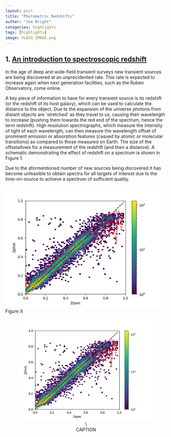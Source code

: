 ```yaml
---
layout: post
title: "Photometric Redshifts"
author: "Joe Bright"
categories: highlights
tags: [highlights]
image: VLASS_IMAGE.png
---
```


## 1. <ins>An introduction to spectroscopic redshift</ins>

In the age of deep and wide-field transient surveys new transient sources are being discovered at an unprecidented rate. This rate is expected to increase again when next generation facilities, such as the Ruben Observatory, come online.

A key piece of information to have for every transient source is its redshift (or the redshift of its host galaxy), which can be used to calculate the distance to the object. Due to the expansion of the universe photons from distant objects are 'stretched' as they travel to us, causing their wavelength to increase (pushing them towards the red end of the spectrum, hence the term redshift). High resolution spectrographs, which measure the intensity of light of each wavelength, can then measure the wavelength offset of prominent emission or absorption features (casued by atomic or molecular transitions) as compared to those measured on Earth. The size of the offsetallows for a measurement of the redshift (and then a distance). A schematic demonstrating the effect of redshift on a spectrum is shown in Figure 1. 



Due to the aformentioned number of new sources being discovered it has become unfeasible to obtain spectra for all targets of interest due to the time-on-source to achieve a spectrum of sufficient quality. 

![](/assets/img/training_set.png) \
Figure X

<div align="center">
<figure>
  <img src="/assets/img/training_set.png"> \
  <figcaption>CAPTION</figcaption>
</figure>
</div>









